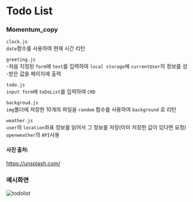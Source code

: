 # Todo List

### Momentum_copy
`clock.js`  
`date`함수를 사용하여 현재 시간 리턴

`greeting.js`   
-처음 지정된 `form`에 `text`를 입력하여 `local storage`에 `currentUser`의 정보를 성  
-받은 값을 페이지에 출력  

`todo.js`  
`input form`에 `toDoList`를 입력하여 `CRD` 

`backgroud.js`  
`img`폴더에 저장한 10개의 파일을 `random` 함수를 사용하여 `background` 로 리턴  

`weather.js`  
`user`의 `location`좌표 정보를 읽어서 그 정보를 저장(이미 저장한 값이 있다면 요청)  
`openweather`의 `API`사용

#### 사진 출처:  
https://unsplash.com/  

### 예시화면  
![todolist](https://user-images.githubusercontent.com/45006553/74011736-e2c56f00-49cb-11ea-96be-cdb78375fbd8.gif)
